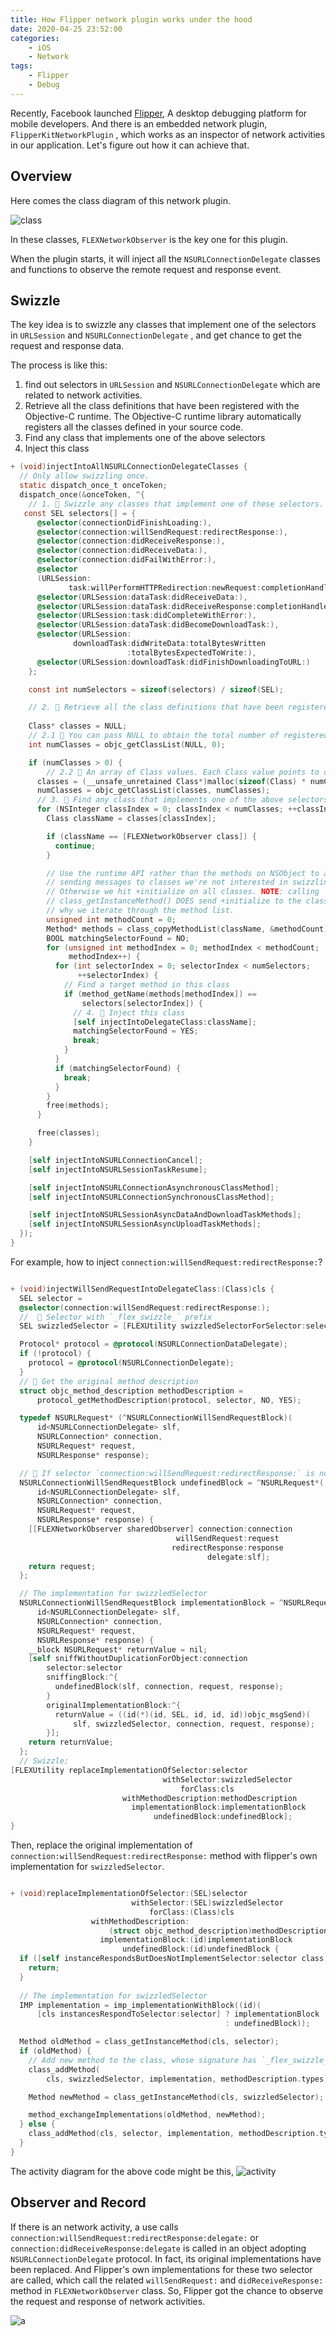 ```yaml
---
title: How Flipper network plugin works under the hood  
date: 2020-04-25 23:52:00
categories:
    - iOS 
    - Network
tags:
    - Flipper 
    - Debug
---
```


Recently, Facebook launched [Flipper](https://github.com/facebook/flipper), A desktop debugging platform for mobile developers.  And there is an embedded network plugin, `FlipperKitNetworkPlugin` ,  which works as an inspector of network activities in our application. Let's figure out how it can achieve that. 

## Overview 

Here comes the class diagram of this network plugin. 

![class](class.png)

In these classes, `FLEXNetworkObserver` is the key one for this plugin. 

When the plugin starts, it will inject all the `NSURLConnectionDelegate` classes and functions to observe the remote request and response event. 

## Swizzle 

The key idea is to swizzle any classes that implement one of the selectors in `URLSession` and `NSURLConnectionDelegate` , and get chance to get the request and response data. 

The process is like this: 

1. find out selectors in `URLSession` and `NSURLConnectionDelegate`  which are related to network activities. 
2. Retrieve all the class definitions that have been registered with the Objective-C runtime. The Objective-C runtime library automatically registers all the classes defined in your source code. 
3. Find any class that implements one of the above selectors
4. Inject this class
    


```objective-c
+ (void)injectIntoAllNSURLConnectionDelegateClasses {
  // Only allow swizzling once.
  static dispatch_once_t onceToken;
  dispatch_once(&onceToken, ^{
    // 1. 🌟 Swizzle any classes that implement one of these selectors.  
   const SEL selectors[] = {
      @selector(connectionDidFinishLoading:),
      @selector(connection:willSendRequest:redirectResponse:),
      @selector(connection:didReceiveResponse:),
      @selector(connection:didReceiveData:),
      @selector(connection:didFailWithError:),
      @selector
      (URLSession:
             task:willPerformHTTPRedirection:newRequest:completionHandler:),
      @selector(URLSession:dataTask:didReceiveData:),
      @selector(URLSession:dataTask:didReceiveResponse:completionHandler:),
      @selector(URLSession:task:didCompleteWithError:),
      @selector(URLSession:dataTask:didBecomeDownloadTask:),
      @selector(URLSession:
              downloadTask:didWriteData:totalBytesWritten
                          :totalBytesExpectedToWrite:),
      @selector(URLSession:downloadTask:didFinishDownloadingToURL:)
    };

    const int numSelectors = sizeof(selectors) / sizeof(SEL);

    // 2. 🌟 Retrieve all the class definitions that have been registered with the Objective-C runtime. The Objective-C runtime library automatically registers all the classes defined in your source code. 
 
    Class* classes = NULL;
    // 2.1 🌟 You can pass NULL to obtain the total number of registered class definitions without actually retrieving any class definitions.
    int numClasses = objc_getClassList(NULL, 0);

    if (numClasses > 0) {
        // 2.2 🌟 An array of Class values. Each Class value points to one class definition
      classes = (__unsafe_unretained Class*)malloc(sizeof(Class) * numClasses);
      numClasses = objc_getClassList(classes, numClasses);
      // 3. 🌟 Find any class that implements one of the above selectors
      for (NSInteger classIndex = 0; classIndex < numClasses; ++classIndex) {
        Class className = classes[classIndex];

        if (className == [FLEXNetworkObserver class]) {
          continue;
        }

        // Use the runtime API rather than the methods on NSObject to avoid
        // sending messages to classes we're not interested in swizzling.
        // Otherwise we hit +initialize on all classes. NOTE: calling
        // class_getInstanceMethod() DOES send +initialize to the class. That's
        // why we iterate through the method list.
        unsigned int methodCount = 0;
        Method* methods = class_copyMethodList(className, &methodCount);
        BOOL matchingSelectorFound = NO;
        for (unsigned int methodIndex = 0; methodIndex < methodCount;
             methodIndex++) {
          for (int selectorIndex = 0; selectorIndex < numSelectors;
               ++selectorIndex) {
            // Find a target method in this class 
            if (method_getName(methods[methodIndex]) ==
                selectors[selectorIndex]) {
              // 4. 🌟 Inject this class  
              [self injectIntoDelegateClass:className];
              matchingSelectorFound = YES;
              break;
            }
          }
          if (matchingSelectorFound) {
            break;
          }
        }
        free(methods);
      }

      free(classes);
    }

    [self injectIntoNSURLConnectionCancel];
    [self injectIntoNSURLSessionTaskResume];

    [self injectIntoNSURLConnectionAsynchronousClassMethod];
    [self injectIntoNSURLConnectionSynchronousClassMethod];

    [self injectIntoNSURLSessionAsyncDataAndDownloadTaskMethods];
    [self injectIntoNSURLSessionAsyncUploadTaskMethods];
  });
}
```

For example, how to inject `connection:willSendRequest:redirectResponse:`?

```objective-c 

+ (void)injectWillSendRequestIntoDelegateClass:(Class)cls {
  SEL selector = 
  @selector(connection:willSendRequest:redirectResponse:);
  //  🌟 Selector with `_flex_swizzle_` prefix
  SEL swizzledSelector = [FLEXUtility swizzledSelectorForSelector:selector];

  Protocol* protocol = @protocol(NSURLConnectionDataDelegate);
  if (!protocol) {
    protocol = @protocol(NSURLConnectionDelegate);
  }
  // 🌟 Get the original method description
  struct objc_method_description methodDescription =
      protocol_getMethodDescription(protocol, selector, NO, YES);

  typedef NSURLRequest* (^NSURLConnectionWillSendRequestBlock)(
      id<NSURLConnectionDelegate> slf,
      NSURLConnection* connection,
      NSURLRequest* request,
      NSURLResponse* response);

  // 🌟 If selector `connection:willSendRequest:redirectResponse:` is not a instance method in this class, use this block as the implementation for swizzledSelector
  NSURLConnectionWillSendRequestBlock undefinedBlock = ^NSURLRequest*(
      id<NSURLConnectionDelegate> slf,
      NSURLConnection* connection,
      NSURLRequest* request,
      NSURLResponse* response) {
    [[FLEXNetworkObserver sharedObserver] connection:connection
                                     willSendRequest:request
                                    redirectResponse:response
                                            delegate:slf];
    return request;
  };

  // The implementation for swizzledSelector
  NSURLConnectionWillSendRequestBlock implementationBlock = ^NSURLRequest*(
      id<NSURLConnectionDelegate> slf,
      NSURLConnection* connection,
      NSURLRequest* request,
      NSURLResponse* response) {
    __block NSURLRequest* returnValue = nil;
    [self sniffWithoutDuplicationForObject:connection
        selector:selector
        sniffingBlock:^{
          undefinedBlock(slf, connection, request, response);
        }
        originalImplementationBlock:^{
          returnValue = ((id(*)(id, SEL, id, id, id))objc_msgSend)(
              slf, swizzledSelector, connection, request, response);
        }];
    return returnValue;
  };
  // Swizzle; 
[FLEXUtility replaceImplementationOfSelector:selector
                                  withSelector:swizzledSelector
                                      forClass:cls
                         withMethodDescription:methodDescription
                           implementationBlock:implementationBlock
                                undefinedBlock:undefinedBlock];
}
```

Then, replace the original implementation of `connection:willSendRequest:redirectResponse:` method with flipper's own implementation for `swizzledSelector`. 

```objective-c 

+ (void)replaceImplementationOfSelector:(SEL)selector
                           withSelector:(SEL)swizzledSelector
                               forClass:(Class)cls
                  withMethodDescription:
                      (struct objc_method_description)methodDescription
                    implementationBlock:(id)implementationBlock
                         undefinedBlock:(id)undefinedBlock {
  if ([self instanceRespondsButDoesNotImplementSelector:selector class:cls]) {
    return;
  }
  
  // The implementation for swizzledSelector
  IMP implementation = imp_implementationWithBlock((id)(
      [cls instancesRespondToSelector:selector] ? implementationBlock
                                                : undefinedBlock));

  Method oldMethod = class_getInstanceMethod(cls, selector);
  if (oldMethod) {
    // Add new method to the class, whose signature has `_flex_swizzle_` prefix and custom implementation 
    class_addMethod(
        cls, swizzledSelector, implementation, methodDescription.types);

    Method newMethod = class_getInstanceMethod(cls, swizzledSelector);

    method_exchangeImplementations(oldMethod, newMethod);
  } else {
    class_addMethod(cls, selector, implementation, methodDescription.types);
  }
}

```

The activity diagram for the above code  might be this,
![activity](activity_swizzle.png)

## Observer and Record

If there is an network activity, a use calls `connection:willSendRequest:redirectResponse:delegate:` 
or `connection:didReceiveResponse:delegate` is called in an object adopting `NSURLConnectionDelegate` protocol. In fact, its original implementations have been replaced. And Flipper's own implementations for these two selector are called, which call the related `willSendRequest:` and `didReceiveResponse:` method in `FLEXNetworkObserver` class.  So, Flipper got the chance to observe the request and response of network activities. 

![a](activity_network.png)


